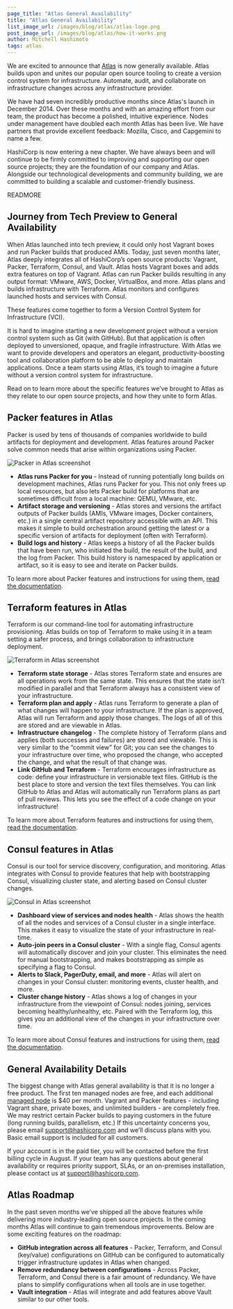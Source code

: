 ```yaml
---
page_title: "Atlas General Availability"
title: "Atlas General Availability"
list_image_url: /images/blog/atlas/atlas-logo.png
post_image_url: /images/blog/atlas/how-it-works.png
author: Mitchell Hashimoto
tags: atlas
---
```


We are excited to announce that [Atlas](https://atlas.hashicorp.com) is now generally available. Atlas builds upon and unites our popular open source tooling to create a version control system for infrastructure. Automate, audit, and collaborate on infrastructure changes across any infrastructure provider.

We have had seven incredibly productive months since Atlas's launch in December 2014.  Over these months and with an amazing effort from our team, the product has become a polished, intuitive experience. Nodes under management have doubled each month Atlas has been live. We have partners that provide excellent feedback: Mozilla, Cisco, and Capgemini to name a few.

HashiCorp is now entering a new chapter. We have always been and will continue to be firmly committed to improving and supporting our open source projects; they are the foundation of our company and Atlas. Alongside our technological developments and community building, we are committed to building a scalable and customer-friendly business.

READMORE

## Journey from Tech Preview to General Availability

When Atlas launched into tech preview, it could only host Vagrant boxes and run Packer builds that produced AMIs. Today, just seven months later, Atlas deeply integrates all of HashiCorp’s open source products: Vagrant, Packer, Terraform, Consul, and Vault. Atlas hosts Vagrant boxes and adds extra features on top of Vagrant. Atlas can run Packer builds resulting in any output format: VMware, AWS, Docker, VirtualBox, and more. Atlas plans and builds infrastructure with Terraform. Atlas monitors and configures launched hosts and services with Consul. 

These features come together to form a Version Control System for Infrastructure (VCI). 

It is hard to imagine starting a new development project without a version control system such as Git (with GitHub). But that application is often deployed to unversioned, opaque, and fragile infrastructure. With Atlas we want to provide developers and operators an elegant, productivity-boosting tool and collaboration platform to be able to deploy and maintain applications. Once a team starts using Atlas, it’s tough to imagine a future without a version control system for infrastructure.

Read on to learn more about the specific features we’ve brought to Atlas as they relate to our open source projects, and how they unite to form Atlas.

## Packer features in Atlas

Packer is used by tens of thousands of companies worldwide to build artifacts for deployment and development. Atlas features around Packer solve common needs that arise within organizations using Packer.

![Packer in Atlas screenshot](/images/blog/atlas/packer-screenshot.png)

  * **Atlas runs Packer for you** - Instead of running potentially long builds on development machines, Atlas runs Packer for you. This not only frees up local resources, but also lets Packer build for platforms that are sometimes difficult from a local machine: QEMU, VMware, etc. 
  * **Artifact storage and versioning** - Atlas stores and versions the artifact outputs of Packer builds (AMIs, VMware images, Docker containers, etc.) in a single central artifact repository accessible with an API. This makes it simple to build orchestration around getting the latest or a specific version of artifacts for deployment (often with Terraform). 
  * **Build logs and history** - Atlas keeps a history of all the Packer builds that have been run, who initiated the build, the result of the build, and the log from Packer. This build history is namespaced by application or artifact, so it is easy to see and iterate on Packer builds.

To learn more about Packer features and instructions for using them, [read the documentation](https://atlas.hashicorp.com/help/packer/features).

## Terraform features in Atlas

Terraform is our command-line tool for automating infrastructure provisioning. Atlas builds on top of Terraform to make using it in a team setting a safer process, and brings collaboration to infrastructure deployment.

![Terraform in Atlas screenshot](/images/blog/atlas/terraform-screenshot.png)

  * **Terraform state storage** - Atlas stores Terraform state and ensures are all operations work from the same state. This ensures that the state isn’t modified in parallel and that Terraform always has a consistent view of your infrastructure.
  * **Terraform plan and apply** - Atlas runs Terraform to generate a plan of what changes will happen to your infrastructure. If the plan is approved, Atlas will run Terraform and apply those changes. The logs of all of this are stored and are viewable in Atlas.
  * **Infrastructure changelog** - The complete history of Terraform plans and applies (both successes and failures) are stored and viewable. This is very similar to the “commit view” for Git; you can see the changes to your infrastructure over time, who proposed the change, who accepted the change, and what the result of that change was. 
  * **Link GitHub and Terraform** - Terraform encourages infrastructure as code: define your infrastructure in versionable text files. GitHub is the best place to store and version the text files themselves. You can link GitHub to Atlas and Atlas will automatically run Terraform plans as part of pull reviews. This lets you see the effect of a code change on your infrastructure!

To learn more about Terraform features and instructions for using them, [read the documentation](https://atlas.hashicorp.com/help/terraform/features).

## Consul features in Atlas

Consul is our tool for service discovery, configuration, and monitoring. Atlas integrates with Consul to provide features that help with bootstrapping Consul, visualizing cluster state, and alerting based on Consul cluster changes.

![Consul in Atlas screenshot](/images/blog/atlas/consul-screenshot.png)

  * **Dashboard view of services and nodes health** - Atlas shows the health of all the nodes and services of a Consul cluster in a single interface. This makes it easy to visualize the state of your infrastructure in real-time.
  * **Auto-join peers in a Consul cluster** - With a single flag, Consul agents will automatically discover and join your cluster. This eliminates the need for manual bootstrapping, and makes bootstrapping as simple as specifying a flag to Consul.
  * **Alerts to Slack, PagerDuty, email, and more** - Atlas will alert on changes in your Consul cluster: monitoring events, cluster health, and more. 
  * **Cluster change history** - Atlas shows a log of changes in your infrastructure from the viewpoint of Consul: nodes joining, services becoming healthy/unhealthy, etc. Paired with the Terraform log, this gives you an additional view of the changes in your infrastructure over time.

To learn more about Consul features and instructions for using them, [read the documentation](https://atlas.hashicorp.com/help/consul/features).
 
## General Availability Details

The biggest change with Atlas general availability is that it is no longer a free product. The first ten managed nodes are free, and each additional [managed node](https://atlas.hashicorp.com/help/glossary#managed-node) is $40 per month.  Vagrant and Packer features - including Vagrant share, private boxes, and unlimited builders - are completely free. We may restrict certain Packer builds to paying customers in the future (long running builds, parallelism, etc.) If this uncertainty concerns you, please email <a href="mailto:support@hashicorp.com">support@hashicorp.com</a> and we’ll discuss plans with you. Basic email support is included for all customers. 

If your account is in the paid tier, you will be contacted before the first billing cycle in August. If your team has any questions about general availability or requires priority support, SLAs, or an on-premises installation, please contact us at <a href="mailto:support@hashicorp.com">support@hashicorp.com</a>.
 
## Atlas Roadmap

In the past seven months we’ve shipped all the above features while delivering more industry-leading open source projects. In the coming months Atlas will continue to gain tremendous improvements. Below are some exciting features on the roadmap:

  * **GitHub integration across all features** - Packer, Terraform, and Consul (key/value) configurations on GitHub can be configured to automatically trigger infrastructure updates in Atlas when changed.
  * **Remove redundancy between configurations** - Across Packer, Terraform, and Consul there is a fair amount of redundancy. We have plans to simplify configurations when all tools are in use together.
  * **Vault integration** - Atlas will integrate and add features above Vault similar to our other tools.
